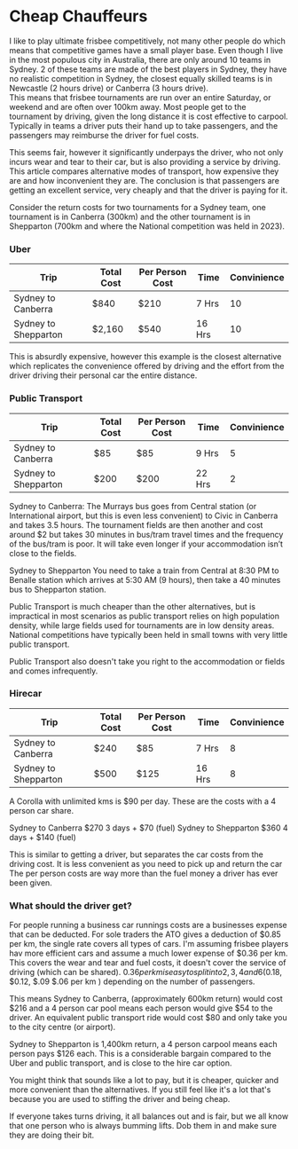 # Cheap Chauffeurs

I like to play ultimate frisbee competitively, not many other people do which means that competitive games have a small player base. Even though I live in the most populous city in Australia, there are only around 10 teams in Sydney. 2 of these teams are made of the best players in Sydney, they have no realistic competition in Sydney, the closest equally skilled teams is in Newcastle (2 hours drive) or Canberra (3 hours drive).  
This means that frisbee tournaments are run over an entire Saturday, or weekend and are often over 100km away. Most people get to the tournament by driving, given the long distance it is cost effective to carpool. Typically in teams a driver puts their hand up to take passengers, and the passengers may reimburse the driver for fuel costs.

This seems fair, however it significantly underpays the driver, who not only incurs wear and tear to their car, but is also providing a service by driving. 
This article compares alternative modes of transport, how expensive they are and how inconvenient they are.
The conclusion is that passengers are getting an excellent service, very cheaply and that the driver is paying for it.  

Consider the return costs for two tournaments for a Sydney team,  one tournament is in Canberra (300km) and the other tournament is in Shepparton (700km and where the National competition was held in 2023).

### Uber ###


| Trip | Total Cost | Per Person Cost | Time | Convinience|
| --- | --- | --- | --- | --- |
|Sydney to Canberra | $840 | $210 | 7 Hrs | 10
|Sydney to Shepparton | $2,160| $540| 16 Hrs | 10

This is absurdly expensive, however this example is the closest alternative which replicates the convenience offered by driving and the effort from the driver driving their personal car the entire distance.

### Public Transport ###

| Trip | Total Cost | Per Person Cost | Time | Convinience|
| --- | --- | --- | --- | --- |
|Sydney to Canberra | $85 | $85 | 9 Hrs | 5
|Sydney to Shepparton | $200 | $200 | 22 Hrs | 2

Sydney to Canberra:
The Murrays bus goes from Central station (or International airport, but this is even less convenient) to Civic in Canberra and takes 3.5 hours. The tournament fields are then another and cost around $2 but takes 30 minutes in bus/tram travel times and the frequency of the bus/tram is poor. It will take even longer if your accommodation isn’t close to the fields.  

Sydney to Shepparton
You need to take a train from Central at 8:30 PM to Benalle station which arrives at 5:30 AM (9 hours), then take a 40 minutes bus to Shepparton station. 

Public Transport is much cheaper than the other alternatives, but is impractical in most scenarios as public transport relies on high population density, while large fields used for tournaments are in low density areas. National competitions have typically been held in small towns with very little public transport. 

Public Transport also doesn't take you right to the accommodation or fields and comes infrequently. 

### Hirecar ### 

| Trip | Total Cost | Per Person Cost | Time | Convinience|
| --- | --- | --- | --- | --- |
|Sydney to Canberra | $240 | $85 | 7 Hrs | 8
|Sydney to Shepparton | $500 | $125 | 16 Hrs | 8


A Corolla with unlimited kms is $90 per day. These are the costs with a 4 person car share.

Sydney to Canberra $270 3 days +  $70 (fuel)
Sydney to Shepparton $360 4 days +  $140 (fuel)

This is similar to getting a driver, but separates the car costs from the driving cost. It is less convenient as you need to pick up and return the car
The per person costs are way more than the fuel money a driver has ever been given. 

### What should the driver get? ###

For people running a business car runnings costs are a businesses expense that can be deducted. For sole traders the ATO gives a deduction of $0.85 per km, the single rate covers all types of cars. I'm assuming frisbee players hav more efficient cars and assume a much lower expense of $0.36 per km. This covers the wear and tear and fuel costs, it doesn't cover the service of driving (which can be shared). $0.36 per km is easy to split in to 2,3,4 and 6  ($0.18, $0.12, $.09 $.06  per km ) depending on the number of passengers. 

This means Sydney to Canberra, (approximately 600km return) would cost $216 and a 4 person car pool means each person would give $54 to the driver. An equivalent public transport ride would cost $80 and only take you to the city centre (or airport). 

Sydney to Shepparton is 1,400km return, a 4 person carpool means each person pays $126 each. This is a considerable bargain compared to the Uber and public transport, and is close to the hire car option. 

You might think that sounds like a lot to pay, but it is cheaper, quicker and more convenient than the alternatives. If you still feel like it's a lot that's because you are used to stiffing the driver and being cheap.  

If everyone takes turns driving, it all balances out and is fair, but we all know that one person who is always bumming lifts. Dob them in and make sure they are doing their bit.
